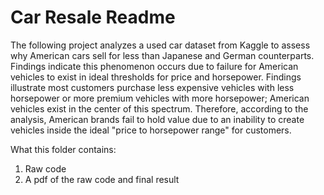 # Car Resale Readme

The following project analyzes a used car dataset from Kaggle to assess why American cars sell for less than Japanese and German counterparts. 
Findings indicate this phenomenon occurs due to failure for American vehicles to exist in ideal thresholds for price and horsepower. Findings illustrate
most customers purchase less expensive vehicles with less horsepower or more premium vehicles with more horsepower; American 
vehicles exist in the center of this spectrum. Therefore, according to the analysis, American brands fail to hold value due to an inability to create vehicles inside the ideal "price to horsepower range" for customers.

What this folder contains:

1. Raw code
2. A pdf of the raw code and final result
   
